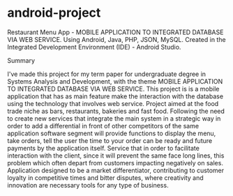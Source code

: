 # android-project
Restaurant Menu App - MOBILE APPLICATION TO INTEGRATED DATABASE VIA WEB SERVICE. Using Android, Java, PHP, JSON, MySQL. 
Created in the Integrated Development Environment (IDE) - Android Studio.

Summary

I've made this project for my term paper for undergraduate degree in Systems Analysis and Development, with the theme MOBILE APPLICATION TO INTEGRATED DATABASE VIA WEB SERVICE.
This project is is a mobile application that has as main feature make the interaction with the database using the technology that involves web service. Project aimed at the food trade niche as bars, restaurants, bakeries and fast food. Following the need to create new services that integrate the main system in a strategic way in order to add a differential in front of other competitors of the same application software segment will provide functions to display the menu, take orders, tell the user the time to your order can be ready and future payments by the application itself. Service that in order to facilitate interaction with the client, since it will prevent the same face long lines, this problem which often depart from customers impacting negatively on sales.
Application designed to be a market differentiator, contributing to customer loyalty in competitive times and bitter disputes, where creativity and innovation are necessary tools for any type of business.
